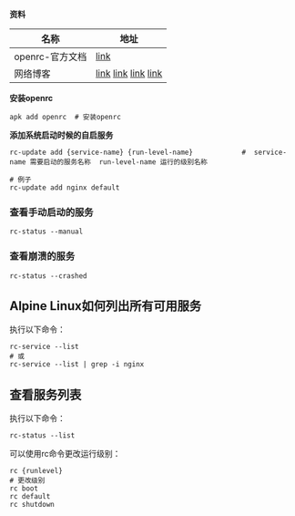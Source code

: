 



**资料**

| 名称            | 地址                                                         |
| --------------- | ------------------------------------------------------------ |
| openrc-官方文档 | [link](https://docs.alpinelinux.org/user-handbook/0.1a/Working/openrc.html) |
| 网络博客        | [link](https://www.kryii.com/44.html)  [link](http://iytc.net/wordpress/?p=5333) [link](https://www.onitroad.com/jc/linux/how-to-enable-and-start-services-on-alpine-linux.html) [link](https://www.xiexianbin.cn/docker/images/docker-alpine/index.html?to_index=1) |



**安装openrc**

```shell
apk add openrc  # 安装openrc
```

**添加系统启动时候的自启服务**

```shell
rc-update add {service-name} {run-level-name}            #  service-name 需要启动的服务名称  run-level-name 运行的级别名称

# 例子
rc-update add nginx default
```

### 查看手动启动的服务

```shell
rc-status --manual
```

### 查看崩溃的服务

```shell
rc-status --crashed
```

## Alpine Linux如何列出所有可用服务

执行以下命令：

```shell
rc-service --list
# 或
rc-service --list | grep -i nginx
```

## 查看服务列表

执行以下命令：

```shell
rc-status --list
```

可以使用rc命令更改运行级别：

```shell
rc {runlevel}
# 更改级别
rc boot
rc default
rc shutdown
```